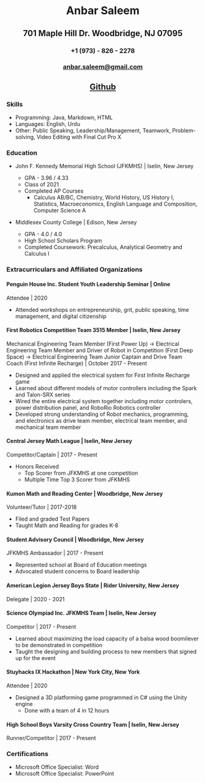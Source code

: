 # <p align = center> Anbar Saleem </p> 
## <p align = center> 701 Maple Hill Dr. Woodbridge, NJ 07095 </p> 
### <p align = center> +1 (973) - 826 - 2278</p>
### <p align = center>anbar.saleem@gmail.com</p>
## <p align = center> <a href="https://github.com/anbarsaleem">Github</a></p>

### Skills

* Programming: Java, Markdown, HTML
* Languages: English, Urdu
* Other: Public Speaking, Leadership/Management, Teamwork, Problem-solving, Video Editing with Final Cut Pro X

### Education

* John F. Kennedy Memorial High School (JFKMHS) | Iselin, New Jersey
    - GPA - 3.96 / 4.33 
    - Class of 2021
    - Completed AP Courses
        - Calculus AB/BC, Chemistry, World History, US History I, Statistics, Macroeconomics, English Language and Composition, Computer Science A

* Middlesex County College | Edison, New Jersey
    - GPA - 4.0 / 4.0
    - High School Scholars Program
    - Completed Coursework: Precalculus, Analytical Geometry and Calculus I
    
### Extracurriculars and Affiliated Organizations

#### Penguin House Inc. Student Youth Leadership Seminar | Online
Attendee | 2020

* Attended workshops on entrepreneurship, grit, public speaking, time management, and digital citizenship

#### First Robotics Competition Team 3515 Member | Iselin, New Jersey
Mechanical Engineering Team Member (First Power Up) → Electrical Engineering Team Member and Driver of Robot in Competition (First Deep Space) → Electrical Engineering Team Junior Captain and Drive Team Coach (First Infinite Recharge) | October 2017 - Present

* Designed and applied the electrical system for First Infinite Recharge game
* Learned about different models of motor controllers including the Spark and Talon-SRX series
* Wired the entire electrical system together including motor controlers, power distribution panel, and RoboRio Robotics controller
* Developed strong understanding of Robot mechanics, programming, and electronics as drive team member, electrical team member, and mechanical team member

#### Central Jersey Math League | Iselin, New Jersey
Competitor/Captain | 2017 - Present

* Honors Received
    - Top Scorer from JFKMHS at one competition
    - Multiple Time Top 3 Scorer from JFKMHS

#### Kumon Math and Reading Center | Woodbridge, New Jersey
Volunteer/Tutor | 2017-2018

* Filed and graded Test Papers
* Taught Math and Reading for grades K-8

#### Student Advisory Council | Woodbridge, New Jersey
JFKMHS Ambassador | 2017 - Present

* Represented school at Board of Education meetings
* Advocated student concerns to Board leadership
    
#### American Legion Jersey Boys State | Rider University, New Jersey
Delegate | 2020 - 2021

#### Science Olympiad Inc. JFKMHS Team | Iselin, New Jersey
Competitor | 2017 - Present

* Learned about maximizing the load capacity of a balsa wood boomilever to be demonstrated in competition
* Taught the designing and building process to new members that signed up for the event

#### Stuyhacks IX Hackathon | New York City, New York
Attendee | 2020

* Designed a 3D platforming game programmed in C# using the Unity engine
    - Done with a team of 4 in 12 hours

#### High School Boys Varsity Cross Country Team | Iselin, New Jersey
Runner/Competitor | 2017 - Present

### Certifications

* Microsoft Office Specialist: Word
* Microsoft Office Specialist: PowerPoint
